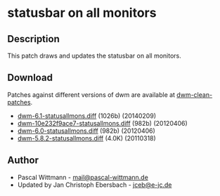 statusbar on all monitors
=========================

Description
-----------
This patch draws and updates the statusbar on all monitors.

Download
--------
Patches against different versions of dwm are available at
[dwm-clean-patches](https://github.com/jceb/dwm-clean-patches).

 * [dwm-6.1-statusallmons.diff](dwm-6.1-statusallmons.diff) (1026b) (20140209)
 * [dwm-10e232f9ace7-statusallmons.diff](dwm-10e232f9ace7-statusallmons.diff) (982b) (20120406)
 * [dwm-6.0-statusallmons.diff](dwm-6.0-statusallmons.diff) (982b) (20120406)
 * [dwm-5.8.2-statusallmons.diff](dwm-5.8.2-statusallmons.diff) (4.0K) (20110318)

Author
------
 * Pascal Wittmann - <mail@pascal-wittmann.de>
 * Updated by Jan Christoph Ebersbach - <jceb@e-jc.de>
